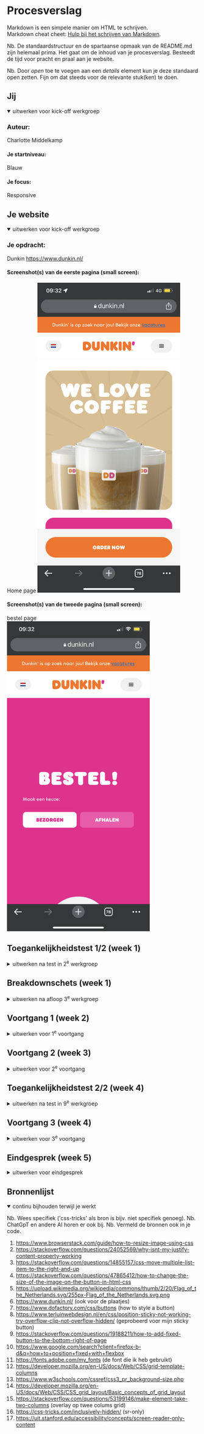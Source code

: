 # Procesverslag
Markdown is een simpele manier om HTML te schrijven.  
Markdown cheat cheet: [Hulp bij het schrijven van Markdown](https://github.com/adam-p/markdown-here/wiki/Markdown-Cheatsheet).

Nb. De standaardstructuur en de spartaanse opmaak van de README.md zijn helemaal prima. Het gaat om de inhoud van je procesverslag. Besteedt de tijd voor pracht en praal aan je website.

Nb. Door *open* toe te voegen aan een *details* element kun je deze standaard open zetten. Fijn om dat steeds voor de relevante stuk(ken) te doen.





## Jij

<details open>
  <summary>uitwerken voor kick-off werkgroep</summary>

  ### Auteur:
  Charlotte Middelkamp

  #### Je startniveau:
  Blauw

  #### Je focus:
  Responsive
 
</details>





## Je website

<details open>
  <summary>uitwerken voor kick-off werkgroep</summary>

  ### Je opdracht:
  Dunkin https://www.dunkin.nl/

  #### Screenshot(s) van de eerste pagina (small screen): 
  Home page 
  <img src="readme-images/homepagedunkin.PNG" width="375px" alt="Home pagina van dunkin donuts met een we love coffee plaatje">

  #### Screenshot(s) van de tweede pagina (small screen):
  bestel page  
  <img src="readme-images/bestelpagedunkin.PNG" width="375px" alt="Een bestel pagina die vraagt of je online wil bestellen of wil afhalen">
 
</details>



## Toegankelijkheidstest 1/2 (week 1)

<details>
  <summary>uitwerken na test in 2<sup>e</sup> werkgroep</summary>

  ### Bevindingen
  Lijst met je bevindingen die in de test naar voren kwamen:

  1. De site is gemaakt in een online webmaker, waardoor de hele code niet semantisch is. 
  2. Er zijn gewoon geen headers??
  3. Als je er met de screenreader doorheen gaat, is het heel confusing.
  4. Veel alt tags kloppen niet of zijn er gewoon niet. 
  5. Er wordt niet duidelijk aangekondigd waar je eigenlijk bent op de pagina. Ik ging er doorheen en opeens begint het ding allemaal cijfers te vertellen. Dit was een plaatje dat dus ook niet goed was neergezet.
  6. Tekst staat gewoon los in een divje.
  7. De contrast is te laag bij hun 'p's. Het is lichtgrijs op een witte achtergrond. het had een score van onder de 2.
  

  dit nog verder typen

</details>



## Breakdownschets (week 1)

<details>
  <summary>uitwerken na afloop 3<sup>e</sup> werkgroep</summary>

  ### de hele pagina: 
  <img src="readme-images/" width="375px" alt="breakdown van de hele pagina">

  ### dynamisch deel (bijv menu): 
  <img src="readme-images/ width="375px" alt="breakdown van een dynamisch deel">

  ### wellicht nog een dynamisch deel (bijv filter): 
  <img src="readme-images/dummy-plaatje.jpg" width="375px" alt="breakdown van nog een dynamisch deel">

</details>





## Voortgang 1 (week 2)

<details>
  <summary>uitwerken voor 1<sup>e</sup> voortgang</summary>

  ### Stand van zaken


  hier dit ging goed & dit was lastig (neem ook screenshots op van delen van je website en code)

  Ik vind coderen opzich gewoon echt lastig en het enige wat goed ging was de de sections beslissen van mijn breakdown schets. Ik ben niet vergekomen met mijn site. Ik sla een dagje over en opeens mis ik een hele week. Wat ik vooral lastig vind, is dat ik bijna niks uit de site kan halen die ik gekozen heb. Ik snap niks van de code die daar staat, dus ik moet alles zelf doen. Ik probeerde ook een form te maken die aan het begin staat, maar ik zocht wat uitleg op en dergelijke, maar ik vind het echt lastig. 
  Ik heb al maanden niet gewerkt aan css, dus dit vond ik ook heel lastig om te doen. Ik zag de blokjes van de site en kon helemaal niet bedenken hoe ik dat moest namaken.


  navbar

  Wat niet goed ging, was het maken van  mijn navbar. Het was lastig om alle items goed te positioneren. Ik probeerde alle justify-content, maar niks werkte. Ik weet niet wat er mis ging, maar ik heb uiteindelijk besloten om mijn oude navbar van mijn eerder gemaakte site te kopieren en te plakken. 


  Toen heb ik een paar dingetjes aangepast om het passend te maken en het probleem was volgensmij dat ik de verkeerde tags aanriep. De flex werkte toen wel, maar hij zat nog naar rechts. Ik zat alles te bekijken en vond toen dat mijn ul een standaard padding had. Ik had dit eerst niet bedacht, omdat ik de bolletjes van de ul al had verwijderd. 

 <img src="readme-images/old_nav_code.png"  alt="code van mijn nav die ik voor het eerst heb gemaakt">
  Daarna was het dus vooral opstarten met weer css schrijven. Ik dacht niet te veel aan of het netjes was, maar eerder of het wel werkte.


  Eerste blokje coffee

  Daarna ging ik het blokje maken voor de koffie. Ik kon eerst niet uitvogelen hoe ik het precies moest stylen, dus heb ik de originele site bekeken en de css daarvan gepakt, en hem een beetje aangepast. Vanuit daar heb ik eigenlijk de hele code weer aangepast toen ik meerdere dingen moest toevoegen. Daarna had ik problemen met de content in het blokje. Het positioneerde niet goed. Ik was met flex en met grid bezig, maar niks werkte. Het probleem bleek de margin de zijn die de browser gaf. Verder had ik mijn koffie img die eruit viel. Lua hielp hier met overflow.
  
   <img src="readme-images/img_overflow.png"  alt="plaatje van een koffieplaatje die buiten zijn container valt">
  sticky button

  Ik wist eerst niet hoe ik het goed moest positioneren. Ik had in de orginele css gekeken, maar hier kwam ik niet mee verder, want ik snapte de css niet. Ik heb een beetje online rondgekeken en kwam dus met sticky. voordat ik position absolute heb gebruikt, heb ik sticky geprobeerd, maar dat werkt niet omdat het plakt aan de container. ik moet hiervoor dus fixed gebruiken. Daarna had ik problemen met flex en fixed. Dit heb ik opgelost door beide de a en de containter een flex en fixed te geven.

  Daarna heb ik mijn css goed neergezet met kopjes en dergelijke.
 <img src="readme-images/stickybutton_code.png"  alt="code van mijn sticky button">



  ### Agenda voor meeting

  | student 1      |
  | Hoe werkt grid en is mijn html goed ingedeeld       |
  


  ### Verslag van meeting
  hier na afloop snel de uitkomsten van de meeting vastleggen

  - Mijn nav stond verkeerd, mijn menu balk items zijn in principe niet de nav, maar de nav zit onder de hamburger
  - de manier waarop ik mijn menubalk heb gestijld kan handiger met grid, hiervoor uitleg gekregen
  - Uitleg gekregen over hoe ik mijn form in kan delen en hoe ik dit kan vormgeven in cs
  - ook punten gegeven over dat ik bepaalde content anders kan neerzetten omdat de originele site het op een confusing manier doet


  ### Voortgang na meeting

grid header

Na de meeting ben heb ik mijn header veranderd. Mijn nav was ergens anders en dat betekende dat de css ook anders moest. Ik ben van flex naar grid gegaan. Dit moest ik ook uitvogelen. Eerst moest ik opzoeken hoe ik eigenlijk de grid moest maken, maar ik vond dat lastig, dus heb ik om hulp gevraagd bij de docent. Hij had al instructies gegeven maar die werkten niet. We heb samen ernaar gekeken. De grid klopte niet, er was een rij bijgekomen. Het probleem was dat we in de css de html verkeerd hadden aangeroepen.

 <img src="readme-images/new_header_code.png"  alt="code van mijn header die ik heb aangepast">

</details>





## Voortgang 2 (week 3)

<details>
  <summary>uitwerken voor 2<sup>e</sup> voortgang</summary>

  ### Stand van zaken

  (grid werk)
  (bekijk de css)
  (2de roze button)
  (header styling)
  (root en algeme styling button)
  (favicon opgelsot)


  ### Agenda voor meeting
  samen met je groepje opstellen

  | student 1      | student 2          | student 3    | student 4        |
  | ---            | ---                | ---          | ---              |
  | dit bespreken  | en dit             | en ik dit    | en dan ik dat    |
  | en dat ook nog | dit als er tijd is | nog een punt | dit wil ik zeker |
  | ...            | ...                | ...          | ...              |


  ### Verslag van meeting
  hier na afloop snel de uitkomsten van de meeting vastleggen

  - punt 1
  - punt 2
  - nog een punt
- ...

</details>





## Toegankelijkheidstest 2/2 (week 4)

<details>
  <summary>uitwerken na test in 9<sup>e</sup> werkgroep</summary>

  ### Bevindingen
  Lijst met je bevindingen die in de test naar voren kwamen (geef ook aan wat er verbeterd is):

</details>





## Voortgang 3 (week 4)

<details>
  <summary>uitwerken voor 3<sup>e</sup> voortgang</summary>

  ### Stand van zaken
  hier dit ging goed & dit was lastig (neem ook screenshots op van delen van je website en code)


  ### Agenda voor meeting
  samen met je groepje opstellen

  | student 1      | student 2          | student 3    | student 4        |
  | ---            | ---                | ---          | ---              |
  | dit bespreken  | en dit             | en ik dit    | en dan ik dat    |
  | en dat ook nog | dit als er tijd is | nog een punt | dit wil ik zeker |
  | ...            | ...                | ...          | ...              |


  ### Verslag van meeting
  hier na afloop snel de uitkomsten van de meeting vastleggen

  - punt 1
  - punt 2
  - nog een punt
  - ...

</details>





## Eindgesprek (week 5)

<details>
  <summary>uitwerken voor eindgesprek</summary>

  ### Je uitkomst - karakteristiek screenshots:
  <img src="readme-images/dummy-plaatje.jpg" width="375px" alt="uitomst opdracht 1">


  ### Dit ging goed/Heb ik geleerd: 
  Korte omschrijving met plaatjes

  <img src="readme-images/dummy-plaatje.jpg" width="375px" alt="top">


  ### Dit was lastig/Is niet gelukt:
  Korte omschrijving met plaatjes

  <img src="readme-images/dummy-plaatje.jpg" width="375px" alt="bummer">
</details>





## Bronnenlijst

<details open>
  <summary>continu bijhouden terwijl je werkt</summary>

  Nb. Wees specifiek ('css-tricks' als bron is bijv. niet specifiek genoeg). 
  Nb. ChatGpT en andere AI horen er ook bij.
  Nb. Vermeld de bronnen ook in je code.

  1. https://www.browserstack.com/guide/how-to-resize-image-using-css
  2. https://stackoverflow.com/questions/24052569/why-isnt-my-justify-content-property-working
  3.  https://stackoverflow.com/questions/14855157/css-move-multiple-list-item-to-the-right-and-up
  4. https://stackoverflow.com/questions/47865412/how-to-change-the-size-of-the-image-on-the-button-in-html-css
  5. https://upload.wikimedia.org/wikipedia/commons/thumb/2/20/Flag_of_the_Netherlands.svg/255px-Flag_of_the_Netherlands.svg.png
  6. https://www.dunkin.nl/ (ook voor de plaatjes)
  7. https://www.dofactory.com/css/buttons (how to style a button)
  8. https://www.terluinwebdesign.nl/en/css/position-sticky-not-working-try-overflow-clip-not-overflow-hidden/ (geprobeerd voor mijn sticky button)
  9. https://stackoverflow.com/questions/19188211/how-to-add-fixed-button-to-the-bottom-right-of-page
  10. https://www.google.com/search?client=firefox-b-d&q=how+to+position+fixed+with+flexbox 
  11. https://fonts.adobe.com/my_fonts (de font die ik heb gebruikt)
  12. https://developer.mozilla.org/en-US/docs/Web/CSS/grid-template-columns 
  13. https://www.w3schools.com/cssref/css3_pr_background-size.php
  14.  https://developer.mozilla.org/en-US/docs/Web/CSS/CSS_grid_layout/Basic_concepts_of_grid_layout
15. https://stackoverflow.com/questions/53199146/make-element-take-two-columns (overlay op twee colums grid)
16. https://css-tricks.com/inclusively-hidden/ (sr-only)
17. https://uit.stanford.edu/accessibility/concepts/screen-reader-only-content


</details>